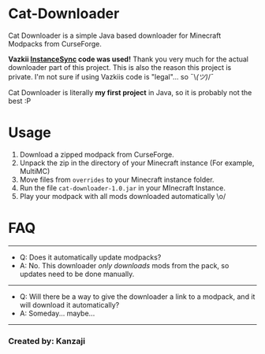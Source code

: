 # Cat-Downloader
Cat Downloader is a simple Java based downloader for Minecraft Modpacks from CurseForge.

**Vazkii [InstanceSync](https://github.com/Vazkii/InstanceSync) code was used!** Thank you very much for the actual downloader part of this project. This is also the reason this project is private. I'm not sure if using Vazkiis code is "legal"... so ¯\\_(ツ)_/¯

Cat Downloader is literally **my first project** in Java, so it is probably not the best :P

# Usage
1. Download a zipped modpack from CurseForge.
2. Unpack the zip in the directory of your Minecraft instance (For example, MultiMC)
3. Move files from `overrides` to your Minecraft instance folder.
4. Run the file `cat-downloader-1.0.jar` in your MInecraft Instance.
5. Play your modpack with all mods downloaded automatically \o/

# FAQ
---
- Q: Does it automatically update modpacks?
- A: No. This downloader *only downloads* mods from the pack, so updates need to be done manually.
---
- Q: Will there be a way to give the downloader a link to a modpack, and it will download it automatically?
- A: Someday... maybe...
---
### Created by: Kanzaji
